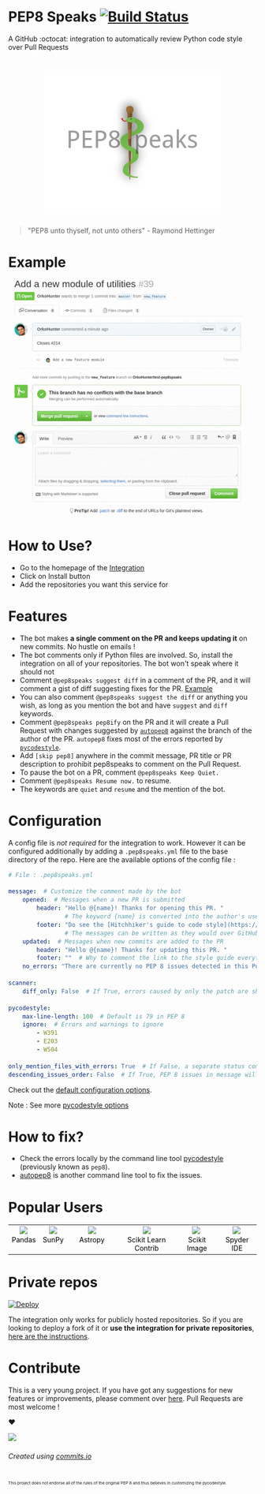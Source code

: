 # PEP8 Speaks [![Build Status](https://travis-ci.org/OrkoHunter/pep8speaks.svg?branch=master)](https://travis-ci.org/OrkoHunter/pep8speaks)

A GitHub :octocat: integration to automatically review Python code style over Pull Requests

<h1 align="center"><img src="data/my_logo.png"></h1>

> "PEP8 unto thyself, not unto others" - Raymond Hettinger

# Example

<img src="data/action.gif">

# How to Use?

 - Go to the homepage of the [Integration](https://github.com/integration/pep8-speaks)
 - Click on Install button
 - Add the repositories you want this service for

# Features

 - The bot makes **a single comment on the PR and keeps updating it** on new commits. No hustle on emails !
 - The bot comments only if Python files are involved. So, install the integration on all of your repositories. The bot won't speak where it should not
 - Comment `@pep8speaks suggest diff` in a comment of the PR, and it will comment a gist of diff suggesting fixes for the PR. [Example](https://github.com/OrkoHunter/test-pep8speaks/pull/22#issuecomment-270826241)
  - You can also comment `@pep8speaks suggest the diff` or anything you wish, as long as you mention the bot and have `suggest` and `diff` keywords.
 - Comment `@pep8speaks pep8ify` on the PR and it will create a Pull Request with changes suggested by [`autopep8`](https://github.com/hhatto/autopep8) against the branch of the author of the PR. `autopep8` fixes most of the errors reported by [`pycodestyle`](https://github.com/PyCQA/pycodestyle).
 - Add `[skip pep8]` anywhere in the commit message, PR title or PR description to prohibit pep8speaks to comment on the Pull Request.
 - To pause the bot on a PR, comment `@pep8speaks Keep Quiet.`
 - Comment `@pep8speaks Resume now.` to resume.
  - The keywords are `quiet` and `resume` and the mention of the bot.


# Configuration
A config file is *not required* for the integration to work. However it can be configured additionally by adding a `.pep8speaks.yml` file to the base directory of the repo. Here are the available options of the config file :

```yaml
# File : .pep8speaks.yml

message:  # Customize the comment made by the bot
    opened:  # Messages when a new PR is submitted
        header: "Hello @{name}! Thanks for opening this PR. "
                # The keyword {name} is converted into the author's username
        footer: "Do see the [Hitchhiker's guide to code style](https://goo.gl/hqbW4r)"
                # The messages can be written as they would over GitHub
    updated:  # Messages when new commits are added to the PR
        header: "Hello @{name}! Thanks for updating this PR. "
        footer: ""  # Why to comment the link to the style guide everytime? :)
    no_errors: "There are currently no PEP 8 issues detected in this Pull Request. Cheers! :beers: "

scanner:
    diff_only: False  # If True, errors caused by only the patch are shown

pycodestyle:
    max-line-length: 100  # Default is 79 in PEP 8
    ignore:  # Errors and warnings to ignore
        - W391
        - E203
        - W504

only_mention_files_with_errors: True  # If False, a separate status comment for each file is made.
descending_issues_order: False  # If True, PEP 8 issues in message will be displayed in descending order of line numbers in the file
```

Check out the [default configuration options](https://github.com/OrkoHunter/pep8speaks/blob/master/data/default_config.json).

Note : See more [pycodestyle options](https://pycodestyle.readthedocs.io/en/latest/intro.html#example-usage-and-output)

# How to fix?

 - Check the errors locally by the command line tool [pycodestyle](https://github.com/PyCQA/pycodestyle) (previously known as `pep8`).
 - [autopep8](https://github.com/hhatto/autopep8) is another command line tool to fix the issues.

# Popular Users

<table>
  <tbody>
    <tr>
      <td align="center" valign="top">
        <img src="https://avatars1.githubusercontent.com/u/21206976?v=4&s=200" height="100px">
        <br>
        <a style="text-decoration: none; color: black;" target="_blank" href="https://github.com/pandas-dev/pandas">Pandas</a>
      </td>
      <td align="center" valign="top">
        <img src="https://github.com/sunpy/sunpy-logo/blob/master/generated/sunpy_icon.png?raw=true" height="100px">
        <br>
        <a style="text-decoration: none; color: black" target="_blank" href="https://github.com/sunpy">SunPy</a>
      </td>
      <td align="center" width="20%" valign="top">
        <img src="https://avatars0.githubusercontent.com/u/847984?v=3&s=200" height="100px">
        <br>
        <a style="text-decoration: none; color: black" target="_blank" href="https://github.com/astropy">Astropy</a>
      </td>
      <td align="center" valign="top">
        <img src="https://avatars3.githubusercontent.com/u/17349883?v=3&s=200" height="100px">
        <br>
        <a style="text-decoration: none; color: black" target="_blank" href="https://github.com/scikit-learn-contrib">Scikit Learn Contrib</a>
      </td>
      <td align="center" valign="top">
        <img style="margin-right: 5%" src="https://avatars3.githubusercontent.com/u/897180?v=3&s=400" height="100px">
        <br>
        <a style="text-decoration: none; color: black;" target="_blank" href="https://github.com/scikit-image">Scikit Image</a>
      </td>
      <td align="center" valign="top">
        <img style="margin-right: 5%" src="https://avatars0.githubusercontent.com/u/1284937?v=4&s=200" height="100px">
        <br>
        <a style="text-decoration: none; color: black;" target="_blank" href="https://github.com/spyder-ide/spyder">Spyder IDE</a>
      </td>
     </tr>
  </tbody>
</table>


# Private repos
[![Deploy](https://www.herokucdn.com/deploy/button.svg)](https://github.com/OrkoHunter/pep8speaks/wiki/Instructions-to-deploy-a-fork)

The integration only works for publicly hosted repositories. So if you are looking to deploy a fork of it or **use the integration for private repositories**, [here are the instructions](https://github.com/OrkoHunter/pep8speaks/wiki/Instructions-to-deploy-a-fork).


# Contribute

This is a very young project. If you have got any suggestions for new features or improvements, please comment over [here](https://github.com/OrkoHunter/pep8speaks/issues/1). Pull Requests are most welcome !

:heart:

<img src="https://raw.githubusercontent.com/OrkoHunter/pep8speaks/master/data/pep8speaks.commits.png" width="60%"><br>
###### Created using [commits.io](https://commits.io)

<sub><sup><sub>This project does not endorse all of the rules of the original PEP 8 and thus believes in customizing the pycodestyle.
